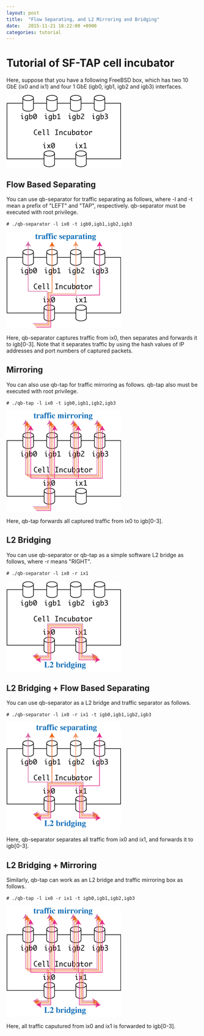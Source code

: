 ```yaml
---
layout: post
title:  "Flow Separating, and L2 Mirroring and Bridging"
date:   2015-11-21 18:22:00 +0900
categories: tutorial
---
```


# Tutorial of SF-TAP cell incubator

Here, suppose that you have a following FreeBSD box, which has two 10 GbE (ix0 and ix1) and four 1 GbE (igb0, igb1, igb2 and igb3) interfaces.

![qb01 qb01](/assets/qb/qb01.png)

## Flow Based Separating

You can use qb-separator for traffic separating as follows,
where -l and -t mean a prefix of "LEFT" and "TAP", respectively.
qb-separator must be executed with root privilege.

    # ./qb-separator -l ix0 -t igb0,igb1,igb2,igb3

![qb02 qb02](/assets/qb/qb02.png)

Here, qb-separator captures traffic from ix0, then separates and forwards
it to igb[0-3].
Note that it separates traffic by using the hash values of
IP addresses and port numbers of captured packets.

## Mirroring

You can also use qb-tap for traffic mirroring as follows.
qb-tap also must be executed with root privilege.

    # ./qb-tap -l ix0 -t igb0,igb1,igb2,igb3

![qb03 qb03](/assets/qb/qb03.png)

Here, qb-tap forwards all captured traffic from ix0 to igb[0-3].

## L2 Bridging

You can use qb-separator or qb-tap as a simple software L2 bridge
as follows, where -r means "RIGHT".

    # ./qb-separator -l ix0 -r ix1

![qb04 qb04](/assets/qb/qb04.png)

## L2 Bridging + Flow Based Separating

You can use qb-separator as a L2 bridge and traffic separator as follows.

    # ./qb-separator -l ix0 -r ix1 -t igb0,igb1,igb2,igb3

![qb05 qb05](/assets/qb/qb05.png)

Here, qb-separator separates all traffic from ix0 and ix1,
and forwards it to igb[0-3].

## L2 Bridging + Mirroring

Similarly, qb-tap can work as an L2 bridge and traffic mirroring box as follows.

    # ./qb-tap -l ix0 -r ix1 -t igb0,igb1,igb2,igb3

![qb06 qb06](/assets/qb/qb06.png)

Here, all traffic caputured from ix0 and ix1 is forwarded to igb[0-3].

